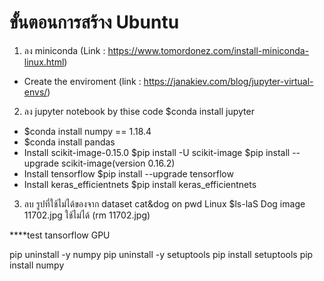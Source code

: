 # ขั้นตอนการสร้าง Ubuntu
1. ลง miniconda (Link : https://www.tomordonez.com/install-miniconda-linux.html)
- Create the enviroment (link : https://janakiev.com/blog/jupyter-virtual-envs/)
2. ลง jupyter notebook by thise code $conda install jupyter
- $conda install numpy == 1.18.4
- $conda install pandas
- Install scikit-image-0.15.0
     $pip install -U scikit-image
     $pip install --upgrade scikit-image(version 0.16.2)
- Install tensorflow 
     $pip install --upgrade tensorflow
- Install keras_efficientnets
     $pip install keras_efficientnets
3. ลบ รูปที่ใช้ไม่ได้ของจาก dataset cat&dog on pwd Linux
     $ls-laS 
     Dog image  11702.jpg ใช้ไม่ได้ (rm 11702.jpg)
    
    
    
****test tansorflow GPU
    
    
    
    
    
    
    
pip uninstall -y numpy
pip uninstall -y setuptools
pip install setuptools
pip install numpy

